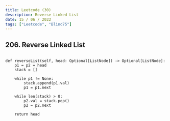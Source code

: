 ```yaml
---
title: Leetcode (30)
description: Reverse Linked List
date: 15 / 06 / 2022
tags: ["Leetcode", "Blind75"]
---
```


<h2>206. Reverse Linked List</h2>

<pre><code class="language-python">
def reverseList(self, head: Optional[ListNode]) -> Optional[ListNode]:
    p1 = p2 = head
    stack = []
    
    while p1 != None:
        stack.append(p1.val)
        p1 = p1.next
    
    while len(stack) > 0:
        p2.val = stack.pop()
        p2 = p2.next
    
    return head
</code></pre>
<br/>
<br/>
